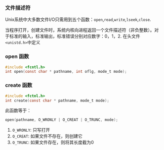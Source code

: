 ### 文件描述符

Unix系统中大多数文件I/O只需用到五个函数：`open`,`read`,`write`,`lseek`,`close`.

当程序打开，创建文件时，系统内核向进程返回一个文件描述符（非负整数）。对于标准的输入，标准输出，标准错误分别对应数字：0，1，2. 在头文件`<unistd.h>`中定义

### open 函数

```c
#include <fcntl.h>
int open(const char * pathname, int oflg, mode_t mode);
```

### create 函数

```c
#include <fctnl.h>
int create(const char * pathname, mode_t mode);
```

此函数等于：
```c
open(pathname, O_WRONLY | O_CREAT | O_TRUNC, mode);
```

1. `O_WRONLY`: 只写打开
1. `O_CREAT`: 如果文件不存在，则创建它
1. `O_TRUNC`: 如果文件存在，则将其长度截为0
